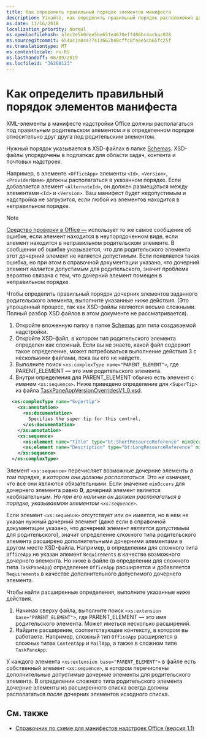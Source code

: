 ```yaml
---
title: Как определить правильный порядок элементов манифеста
description: Узнайте, как определить правильный порядок расположения дочерних элементов в родительском элементе.
ms.date: 11/16/2018
localization_priority: Normal
ms.openlocfilehash: a7ec2e5b0dee5be651e4670effd86bc4acbac028
ms.sourcegitcommit: 654ac1a0c477413662b48cffc0faee5cb65fc25f
ms.translationtype: MT
ms.contentlocale: ru-RU
ms.lasthandoff: 08/09/2019
ms.locfileid: "36268123"
---
```

# <a name="how-to-find-the-proper-order-of-manifest-elements"></a>Как определить правильный порядок элементов манифеста

XML-элементы в манифесте надстройки Office должны располагаться под правильным родительском элементом *и* в определенном порядке относительно друг друга под родительским элементом.

Нужный порядок указывается в XSD-файлах в папке [Schemas](https://github.com/OfficeDev/office-js-docs-pr/tree/master/docs/overview/schemas). XSD-файлы упорядочены в подпапках для области задач, контента и почтовых надстроек.

Например, в элементе `<OfficeApp>` элементы `<Id>`, `<Version>`, `<ProviderName>` должны располагаться в указанном порядке. Если добавляется элемент `<AlternateId>`, он должен размещаться между элементами `<Id>` и `<Version>`. Ваш манифест будет недопустимым и надстройка не загрузится, если любой из элементов находится в неправильном порядке.

> [!NOTE]
> [Средство проверки в Office —](../testing/troubleshoot-manifest.md#validate-your-manifest-with-office-toolbox) использует то же самое сообщение об ошибке, если элемент находится в неупорядоченном виде, если элемент находится в неправильном родительском элементе. В сообщении об ошибке указывается, что для родительского элемента этот дочерний элемент не является допустимым. Если появляется такая ошибка, но при этом в справочной документации указано, что дочерний элемент *является* допустимым для родительского, значит проблема вероятно связана с тем, что дочерний элемент помещен в неправильном порядке.

Чтобы определить правильный порядок дочерних элементов заданного родительского элемента, выполните указанные ниже действия. (Это упрощенный процесс, так как XSD-файлы являются весьма сложными. Полный разбор XSD файлов в этом документе не рассматривается).

1. Откройте вложенную папку в папке [Schemas](https://github.com/OfficeDev/office-js-docs-pr/tree/master/docs/overview/schemas) для типа создаваемой надстройки. 
2. Откройте XSD-файл, в котором тип родительского элемента определен как сложный. Если вы не знаете, какой файл содержит такое определение, может потребоваться выполнение действия 3 с несколькими файлами, пока вы его не найдете.
3. Выполните поиск `<xs:complexType name="PARENT_ELEMENT">`, где PARENT_ELEMENT — это имя родительского элемента.
4. Внутри определения для PARENT_ELEMENT обычно есть элемент с именем `<xs:sequence>`. Ниже приведено определение для `<SuperTip>` из файла [TaskPaneAppVersionOverridesV1_0.xsd](https://raw.githubusercontent.com/OfficeDev/office-js-docs-pr/master/docs/overview/schemas/taskpane/TaskPaneAppVersionOverridesV1_0.xsd).

```xml
  <xs:complexType name="Supertip">
    <xs:annotation>
      <xs:documentation>
        Specifies the super tip for this control.
      </xs:documentation>
    </xs:annotation>
    <xs:sequence>
      <xs:element name="Title" type="bt:ShortResourceReference" minOccurs="1" maxOccurs="1" />
      <xs:element name="Description" type="bt:LongResourceReference" minOccurs="1" maxOccurs="1" />
    </xs:sequence>
  </xs:complexType>
```

Элемент `<xs:sequence>` перечисляет возможные дочерние элементы *в том порядке, в котором они должны располагаться*. Это *не* означает, что все они являются обязательными. Если значение `minOccurs` для дочернего элемента равно **0**, дочерний элемент является необязательным. *Но при его наличии он должен располагаться в порядке, указываемом элементом `<xs:sequence>`*.

Если элемент `<xs:sequence>` отсутствует или он *имеется*, но в нем не указан нужный дочерний элемент (даже если в справочной документации указано, что дочерний элемент *является* допустимым для родительского), значит определение сложного типа родительского элемента расширено дополнительными дочерними элементами в другом месте XSD-файла. Например, в определении для сложного типа `OfficeApp` не указан элемент `Requirements` в качестве возможного дочернего элемента. Но ниже в файле (в определении для сложного типа `TaskPaneApp`) определение `OfficeApp` расширяется и добавляется `Requirements` в качестве дополнительного допустимого дочернего элемента.

Чтобы найти расширенные определения, выполните указанные ниже действия.

1. Начиная сверху файла, выполните поиск `<xs:extension base="PARENT_ELEMENT">`, где PARENT_ELEMENT — это имя родительского элемента. Может иметься несколько расширений.
2. Найдите расширение, соответствующее контексту, в котором вы работаете. Например, сложный тип `OfficeApp` расширяется в сложных типах `ContentApp` и `MailApp`, а также в сложном типе `TaskPaneApp`.

У каждого элемента `<xs:extension base="PARENT_ELEMENT">` в файле есть собственный элемент `<xs:sequence>`, в котором перечислены дополнительные допустимые дочерние элементы для родительского элемента. В определении сложного типа родительского элемента дочерние элементы из расширенного списка всегда должны располагаться *после* дочерних элементов исходного списка.

## <a name="see-also"></a>См. также

- [Справочник по схеме для манифестов надстроек Office (версия 1.1)](../develop/add-in-manifests.md)
